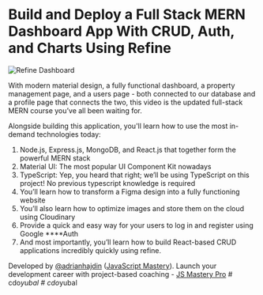 # Build and Deploy a Full Stack MERN Dashboard App With CRUD, Auth, and Charts Using Refine
![Refine Dashboard](https://i.ibb.co/gjKf4yj/Frame-1000002438-1.png)

With modern material design, a fully functional dashboard, a property management page, and a users page - both connected to our database and a profile page that connects the two, this video is the updated full-stack MERN course you’ve all been waiting for.

Alongside building this application, you'll learn how to use the most in-demand technologies today:

1. Node.js, Express.js, MongoDB, and React.js that together form the powerful MERN stack
2. Material UI: The most popular UI Component Kit nowadays
3. TypeScript: Yep, you heard that right; we’ll be using TypeScript on this project! No previous typescript knowledge is required
4. You’ll learn how to transform a Figma design into a fully functioning website
5. You’ll also learn how to optimize images and store them on the cloud using Cloudinary
6. Provide a quick and easy way for your users to log in and register using Google ****Auth
7. And most importantly, you’ll learn how to build React-based CRUD applications incredibly quickly using refine.

Developed by [@adrianhajdin](https://github.com/adrianhajdin) ([JavaScript Mastery](https://www.youtube.com/@javascriptmastery)).
Launch your development career with project-based coaching - [JS Mastery Pro](https://www.jsmastery.pro)
#   c d o _ y u b a l  
 #   c d o _ y u b a l  
 